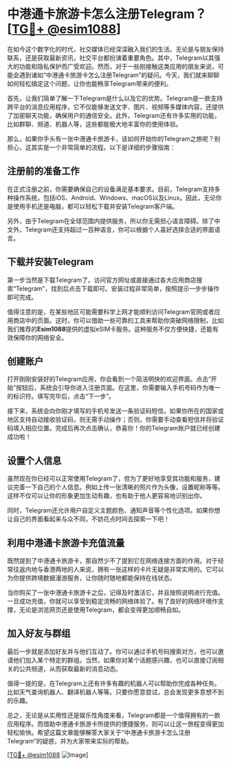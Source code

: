 # 中港通卡旅游卡怎么注册Telegram？[[TG💪+ @esim1088](https://t.me/s/esim1088)]

在如今这个数字化的时代，社交媒体已经深深融入我们的生活。无论是与朋友保持联系，还是获取最新资讯，社交平台都扮演着重要角色。其中，Telegram以其强大的功能和隐私保护而广受欢迎。然而，对于一些刚接触这类应用的朋友来说，可能会遇到诸如“中港通卡旅游卡怎么注册Telegram”的疑问。今天，我们就来聊聊如何轻松搞定这个问题，让你也能畅享Telegram带来的便利。

首先，让我们简单了解一下Telegram是什么以及它的优势。Telegram是一款支持跨平台的消息应用程序，它不仅能够发送文字、图片、视频等多媒体内容，还提供了加密聊天功能，确保用户的通信安全。此外，Telegram还有许多实用的功能，比如群聊、频道、机器人等，这些都能极大地丰富你的使用体验。

那么，如果你手头有一张中港通卡旅游卡，该如何开始你的Telegram之旅呢？别担心，这其实是一个非常简单的流程。以下是详细的步骤指南：

## 注册前的准备工作

在正式注册之前，你需要确保自己的设备满足基本要求。目前，Telegram支持多种操作系统，包括iOS、Android、Windows、macOS以及Linux。因此，无论你是使用手机还是电脑，都可以轻松下载并安装Telegram客户端。

另外，由于Telegram在全球范围内提供服务，所以你无需担心语言障碍。除了中文外，Telegram还支持超过一百种语言，你可以根据个人喜好选择合适的界面语言。

## 下载并安装Telegram

第一步当然是下载Telegram了。访问官方网址或直接通过各大应用商店搜索“Telegram”，找到后点击下载即可。安装过程非常简单，按照提示一步步操作即可完成。

值得注意的是，在某些地区可能需要科学上网才能顺利访问Telegram官网或者应用商店中的页面。这时，你可以借助一些可靠的工具来帮助你突破网络限制，比如我们推荐的**Esim1088**提供的虚拟eSIM卡服务。这种服务不仅方便快捷，还能有效保障你的网络安全。

## 创建账户

打开刚刚安装好的Telegram应用，你会看到一个简洁明快的欢迎界面。点击“开始”按钮后，系统会引导你进入注册页面。在这里，你需要输入手机号码作为唯一的标识符。填写完毕后，点击“下一步”。

接下来，系统会向你刚才填写的手机号发送一条验证码短信。如果你所在的国家或地区支持自动接收验证码，则无需手动操作；否则，你需要手动查看短信并将验证码填入相应位置。完成后再次点击确认，恭喜你！你的Telegram账户就已经创建成功啦！

## 设置个人信息

虽然现在你已经可以正常使用Telegram了，但为了更好地享受其功能和服务，建议完善一下自己的个人信息。例如上传一张清晰的照片作为头像，设置昵称等等。这样不仅可以让你的形象更加生动有趣，也有助于他人更容易地识别出你。

同时，Telegram还允许用户自定义主题颜色、通知声音等个性化选项。如果你想让自己的界面看起来与众不同，不妨花点时间去探索一下吧！

## 利用中港通卡旅游卡充值流量

既然提到了中港通卡旅游卡，那自然少不了提到它在网络连接方面的作用。对于经常往返内地与香港两地的人来说，拥有一张这样的卡片无疑是非常实用的。它可以为你提供跨境数据漫游服务，让你随时随地都能保持在线状态。

当你购买了一张中港通卡旅游卡之后，记得及时激活它，并且按照说明进行充值。一旦成功充值，你就可以享受到稳定流畅的网络体验了。有了良好的网络环境作支撑，无论是浏览网页还是使用Telegram，都会变得更加顺畅自如。

## 加入好友与群组

最后一步就是添加好友并与他们互动了。你可以通过手机号码搜索对方，也可以邀请他们加入某个特定的群组。当然，如果你对某个话题感兴趣，也可以直接订阅相关的公共频道，从而获取最新的消息动态。

值得一提的是，在Telegram上还有许多有趣的机器人可以帮助你完成各种任务。比如天气查询机器人、翻译机器人等等。只要你愿意尝试，总会发现更多意想不到的乐趣。

总之，无论是从实用性还是娱乐性角度来看，Telegram都是一个值得拥有的一款应用程序。而借助中港通卡旅游卡所提供的便捷服务，则可以让这一旅程变得更加轻松愉快。希望这篇文章能够解答大家关于“中港通卡旅游卡怎么注册Telegram”的疑惑，并为大家带来实际的帮助。

[[TG💪+ @esim1088](https://t.me/s/esim1088) ![Image](https://i.postimg.cc/4NQfJmqS/Snipaste-2025-05-13-00-14-12.png)]